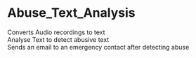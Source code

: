 # Abuse_Text_Analysis

Converts Audio recordings to text \
Analyse Text to detect abusive text \
Sends an email to an emergency contact after detecting abuse 
